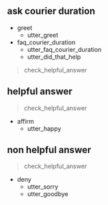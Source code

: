 ## ask courier duration
* greet
  - utter_greet
* faq_courier_duration
  - utter_faq_courier_duration
  - utter_did_that_help
> check_helpful_answer

## helpful answer
> check_helpful_answer
* affirm
  - utter_happy

## non helpful answer
> check_helpful_answer
* deny
  - utter_sorry
  - utter_goodbye